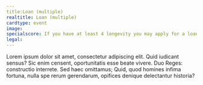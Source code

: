 ```yaml
---
title:Loan (multiple)
realtitle: Loan (multiple)
cardtype: event
image: 
specialscore: If you have at least 4 longevity you may apply for a loan. If you choose to take this offer, gain 200% of your current profit score but lose 2 points of profit from your active products per turn for the next four turns.
legal: 
---
```

Lorem ipsum dolor sit amet, consectetur adipiscing elit. Quid iudicant sensus? Sic enim censent, oportunitatis esse beate vivere. Duo Reges: constructio interrete. Sed haec omittamus; Quid, quod homines infima fortuna, nulla spe rerum gerendarum, opifices denique delectantur historia?
